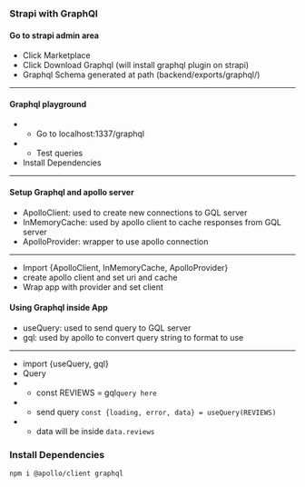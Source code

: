 ### Strapi with GraphQl

#### Go to strapi admin area

- Click Marketplace
- Click Download Graphql (will install graphql plugin on strapi)
- Graphql Schema generated at path (backend/exports/graphql/)

---

#### Graphql playground

- - Go to localhost:1337/graphql
- - Test queries
- Install Dependencies

---

#### Setup Graphql and apollo server

- ApolloClient: used to create new connections to GQL server
- InMemoryCache: used by apollo client to cache responses from GQL server
- ApolloProvider: wrapper to use apollo connection

---

- Import {ApolloClient, InMemoryCache, ApolloProvider}
- create apollo client and set uri and cache
- Wrap app with provider and set client

#### Using Graphql inside App

- useQuery: used to send query to GQL server
- gql: used by apollo to convert query string to format to use

---

- import {useQuery, gql}
- Query
- - const REVIEWS = gql`query here`
- - send query `const {loading, error, data} = useQuery(REVIEWS)`
- - data will be inside `data.reviews`

### Install Dependencies

```
npm i @apollo/client graphql
```
